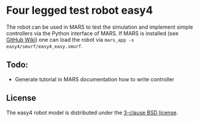 # Four legged test robot easy4

The robot can be used in MARS to test the simulation and implement simple
controllers via the Python interface of MARS. If MARS is installed (see
[GitHub Wiki](https://github.com/rock-simulation/mars/wiki)) one can load
the robot via `mars_app -s easy4/smurf/easy4_easy.smurf`.

## Todo:
  - Generate tutorial in MARS documentation how to write controller

## License

The easy4 robot model is distributed under the
[3-clause BSD license](https://opensource.org/licenses/BSD-3-Clause).
